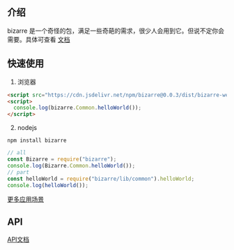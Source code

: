 
## 介绍    
bizarre 是一个奇怪的包，满足一些奇葩的需求，很少人会用到它。但说不定你会需要。具体可查看 [文档](https://kawayalpaka.github.io/bizarre/) 

## 快速使用   
1. 浏览器
```html
<script src="https://cdn.jsdelivr.net/npm/bizarre@0.0.3/dist/bizarre-web.js"></script>
<script>
  console.log(bizarre.Common.helloWorld());
</script>
```
2. nodejs
```shell
npm install bizarre
```
```javascript
// all
const Bizarre = require("bizarre");
console.log(Bizarre.Common.helloWorld());
// part
const helloWorld = require("bizarre/lib/common").helloWorld;
console.log(helloWorld());
```
[更多应用场景](https://kawayalpaka.github.io/bizarre/zh/start.html) 

## API
[API文档](https://kawayalpaka.github.io/bizarre/zh/api.html) 

